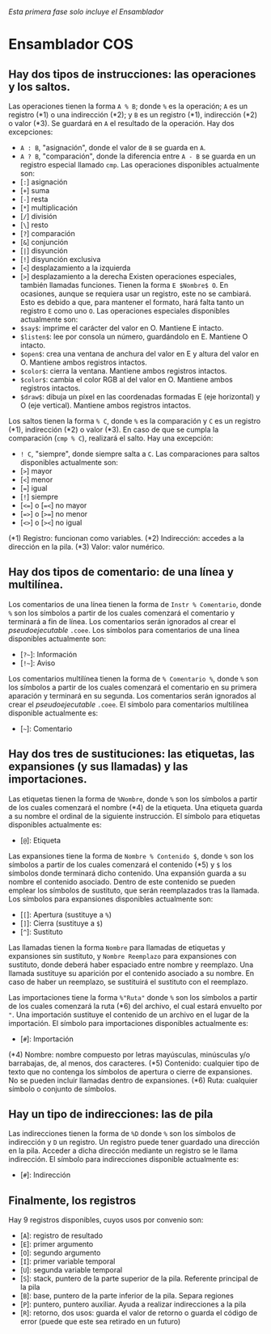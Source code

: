 *Esta primera fase solo incluye el Ensamblador*


# Ensamblador COS

## Hay dos tipos de instrucciones: las operaciones y los saltos.

Las operaciones tienen la forma `A % B`; donde `%` es la operación; `A` es un registro (\*1) o una indirección (\*2); y `B` es un registro (\*1), indirección (\*2) o valor (\*3). Se guardará en `A` el resultado de la operación. 
Hay dos excepciones:
* `A : B`, "asignación", donde el valor de `B` se guarda en `A`.
* `A ? B`, "comparación", donde la diferencia entre `A - B` se guarda en un registro especial llamado `cmp`.
Las operaciones disponibles actualmente son:
* \[`:`\] asignación
* \[`+`\] suma
* \[`-`\] resta
* \[`*`\] multiplicación
* \[`/`\] división
* \[`\`\] resto
* \[`?`\] comparación
* \[`&`\] conjunción
* \[`|`\] disyunción
* \[`!`\] disyunción exclusiva
* \[`<`\] desplazamiento a la izquierda
* \[`>`\] desplazamiento a la derecha
Existen operaciones especiales, también llamadas funciones. Tienen la forma `E $Nombre$ O`. En ocasiones, aunque se requiera usar un registro, este no se cambiará. Esto es debido a que, para mantener el formato, hará falta tanto un registro `E` como uno `O`.
Las operaciones especiales disponibles actualmente son:
* `$say$`: imprime el carácter del valor en O. Mantiene E intacto.
* `$listen$`: lee por consola un número, guardándolo en E. Mantiene O intacto.
* `$open$`: crea una ventana de anchura del valor en E y altura del valor en O. Mantiene ambos registros intactos.
* `$color$`: cierra la ventana. Mantiene ambos registros intactos.
* `$color$`: cambia el color RGB al del valor en O. Mantiene ambos registros intactos.
* `$draw$`: dibuja un píxel en las coordenadas formadas E (eje horizontal) y O (eje vertical). Mantiene ambos registros intactos.

Los saltos tienen la forma `% C`, donde `%` es la comparación y `C` es un registro (\*1), indirección (\*2) o valor (\*3). En caso de que se cumpla la comparación (`cmp % C`), realizará el salto.
Hay una excepción:
* `! C`, "siempre", donde siempre salta a `C`.
Las comparaciones para saltos disponibles actualmente son:
* \[`>`\] mayor
* \[`<`\] menor
* \[`=`\] igual
* \[`!`\] siempre
* \[`<=`\] o \[`=<`\] no mayor
* \[`=>`\] o \[`>=`\] no menor
* \[`<>`\] o \[`><`\] no igual

(\*1) Registro: funcionan como variables.
(\*2) Indirección: accedes a la dirección en la pila.
(\*3) Valor: valor numérico.

## Hay dos tipos de comentario: de una línea y multilínea.

Los comentarios de una línea tienen la forma de `Instr % Comentario`, donde `%` son los símbolos a partir de los cuales comenzará el comentario y terminará a fin de línea. Los comentarios serán ignorados al crear el *pseudoejecutable* `.coee`.
Los símbolos para comentarios de una línea disponibles actualmente son:
* \[`?~`\]: Información
* \[`!~`\]: Aviso

Los comentarios multilínea tienen la forma de `% Comentario %`, donde `%` son los símbolos a partir de los cuales comenzará el comentario en su primera aparación y terminará en su segunda. Los comentarios serán ignorados al crear el *pseudoejecutable* `.coee`.
El símbolo para comentarios multilínea disponible actualmente es:
* \[`~`\]: Comentario

## Hay dos tres de sustituciones: las etiquetas, las expansiones (y sus llamadas) y las importaciones.

Las etiquetas tienen la forma de `%Nombre`, donde `%` son los símbolos a partir de los cuales comenzará el nombre (\*4) de la etiqueta. Una etiqueta guarda a su nombre el ordinal de la siguiente instrucción.
El símbolo para etiquetas disponibles actualmente es:
* \[`@`\]: Etiqueta

Las expansiones tiene la forma de `Nombre % Contenido $`, donde `%` son los símbolos a partir de los cuales comenzará el contenido (\*5) y `$` los símbolos donde terminará dicho contenido. Una expansión guarda a su nombre el contenido asociado. Dentro de este contenido se pueden emplear los símbolos de sustituto, que serán reemplazados tras la llamada.
Los símbolos para expansiones disponibles actualmente son:
* \[`[`\]: Apertura (sustituye a `%`)
* \[`]`\]: Cierra (sustituye a `$`)
* \[`^`\]: Sustituto

Las llamadas tienen la forma `Nombre` para llamadas de etiquetas y expansiones sin sustituto, y `Nombre Reemplazo` para expansiones con sustituto, donde deberá haber espaciado entre nombre y reemplazo. Una llamada sustituye su aparición por el contenido asociado a su nombre. En caso de haber un reemplazo, se sustituirá el sustituto con el reemplazo.

Las importaciones tiene la forma `%"Ruta"` donde `%` son los símbolos a partir de los cuales comenzará la ruta (\*6) del archivo, el cual estará envuelto por `"`. Una importación sustituye el contenido de un archivo en el lugar de la importación.
El símbolo para importaciones disponibles actualmente es:
* \[`#`\]: Importación

(\*4) Nombre: nombre compuesto por letras mayúsculas, minúsculas y/o barrabajas, de, al menos, dos caracteres.
(\*5) Contenido: cualquier tipo de texto que no contenga los símbolos de apertura o cierre de expansiones. No se pueden incluir llamadas dentro de expansiones.
(\*6) Ruta: cualquier símbolo o conjunto de símbolos.

## Hay un tipo de indirecciones: las de pila
Las indirecciones tienen la forma de `%D` donde `%` son los símbolos de indirección y `D` un registro. Un registro puede tener guardado una dirección en la pila. Acceder a dicha dirección mediante un registro se le llama indirección.
El símbolo para indirecciones disponible actualmente es:
* \[`#`\]: Indirección

## Finalmente, los registros
Hay 9 registros disponibles, cuyos usos por convenio son:
* \[`A`\]: registro de resultado
* \[`E`\]: primer argumento
* \[`O`\]: segundo argumento
* \[`I`\]: primer variable temporal
* \[`U`\]: segunda variable temporal
* \[`S`\]: stack, puntero de la parte superior de la pila. Referente principal de la pila
* \[`B`\]: base, puntero de la parte inferior de la pila. Separa regiones
* \[`P`\]: puntero, puntero auxiliar. Ayuda a realizar indirecciones a la pila
* \[`R`\]: retorno, dos usos: guarda el valor de retorno o guarda el código de error (puede que este sea retirado en un futuro)